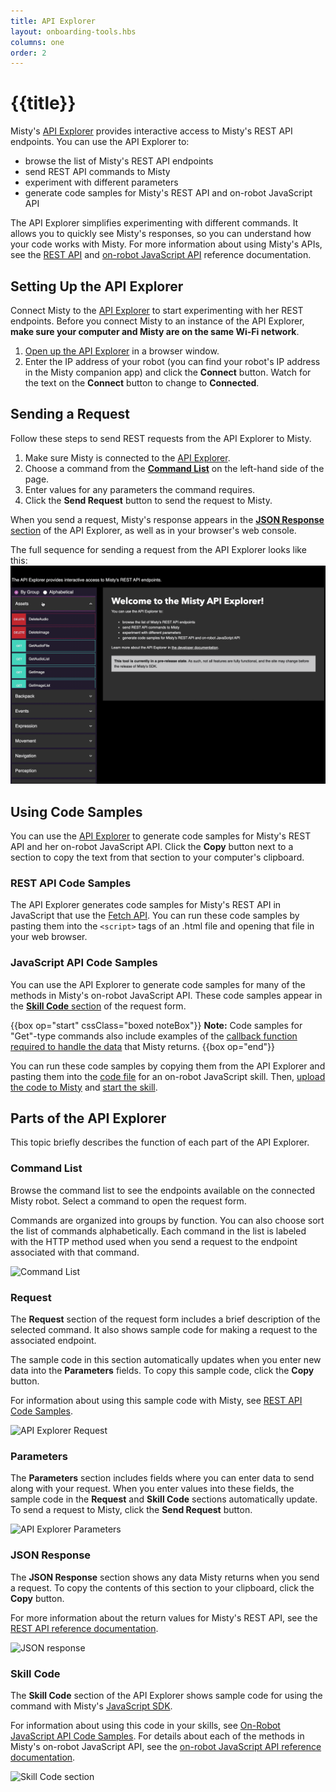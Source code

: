 ```yaml
---
title: API Explorer
layout: onboarding-tools.hbs
columns: one
order: 2
---
```


# {{title}}

Misty's [API Explorer](http://sdk.mistyrobotics.com/api-explorer/) provides interactive access to Misty's REST API endpoints. You can use the API Explorer to:

* browse the list of Misty's REST API endpoints
* send REST API commands to Misty
* experiment with different parameters
* generate code samples for Misty's REST API and on-robot JavaScript API

The API Explorer simplifies experimenting with different commands. It allows you to quickly see Misty's responses, so you can understand how your code works with Misty. For more information about using Misty's APIs, see the [REST API](../../../misty-ii/rest-api/api-reference) and [on-robot JavaScript API](../../../misty-ii/javascript-sdk/api-reference) reference documentation.

## Setting Up the API Explorer

Connect Misty to the [API Explorer](http://sdk.mistyrobotics.com/api-explorer/) to start experimenting with her REST endpoints. Before you connect Misty to an instance of the API Explorer, **make sure your computer and Misty are on the same Wi-Fi network**.

1. [Open up the API Explorer](http://sdk.mistyrobotics.com/api-explorer) in a browser window.
2. Enter the IP address of your robot (you can find your robot's IP address in the Misty companion app) and click the **Connect** button. Watch for the text on the **Connect** button to change to **Connected**.

## Sending a Request

Follow these steps to send REST requests from the API Explorer to Misty.

1. Make sure Misty is connected to the [API Explorer](http://sdk.mistyrobotics.com/api-explorer/).
2. Choose a command from the [**Command List**](./#command-list) on the left-hand side of the page.
3. Enter values for any parameters the command requires.
4. Click the **Send Request** button to send the request to Misty.

When you send a request, Misty's response appears in the [**JSON Response** section](./#json-response) of the API Explorer, as well as in your browser's web console.

The full sequence for sending a request from the API Explorer looks like this: ![API Explorer request](../../../assets/images/api-explorer-send-request-animation.gif)

## Using Code Samples

You can use the [API Explorer](http://sdk.mistyrobotics.com/api-explorer/) to generate code samples for Misty's REST API and her on-robot JavaScript API. Click the **Copy** button next to a section to copy the text from that section to your computer's clipboard.

### REST API Code Samples

The API Explorer generates code samples for Misty's REST API in JavaScript that use the [Fetch API](https://developer.mozilla.org/en-US/docs/Web/API/Fetch_API). You can run these code samples by pasting them into the `<script>` tags of an .html file and opening that file in your web browser.

### JavaScript API Code Samples

You can use the API Explorer to generate code samples for many of the methods in Misty's on-robot JavaScript API. These code samples appear in the [**Skill Code** section](./#skill-code) of the request form.


{{box op="start" cssClass="boxed noteBox"}}
**Note:** Code samples for "Get"-type commands also include examples of the [callback function required to handle the data](../../../misty-ii/javascript-sdk/javascript-skill-architecture/#-quot-get-quot-data-callbacks) that Misty returns.
{{box op="end"}}

You can run these code samples by copying them from the API Explorer and pasting them into the [code file](../../../misty-ii/javascript-sdk/javascript-skill-architecture/#code-file) for an on-robot JavaScript skill. Then, [upload the code to Misty](../../../misty-ii/javascript-sdk/javascript-skill-architecture/#loading-amp-running-a-javascript-skill) and [start the skill](../../../misty-ii/javascript-sdk/javascript-skill-architecture/#starting-amp-stopping-a-javascript-skill).

## Parts of the API Explorer

This topic briefly describes the function of each part of the API Explorer.

### Command List

Browse the command list to see the endpoints available on the connected Misty robot. Select a command to open the request form.

Commands are organized into groups by function. You can also choose sort the list of commands alphabetically. Each command in the list is labeled with the HTTP method used when you send a request to the endpoint associated with that command.

![Command List](../../../assets/images/api-explorer-command-list.png)

### Request

The **Request** section of the request form includes a brief description of the selected command. It also shows sample code for making a request to the associated endpoint.

The sample code in this section automatically updates when you enter new data into the **Parameters** fields. To copy this sample code, click the **Copy** button. 

For information about using this sample code with Misty, see [REST API Code Samples](./#rest-api-code-samples).

![API Explorer Request](../../../assets/images/api-explorer-request.png)

### Parameters

The **Parameters** section includes fields where you can enter data to send along with your request. When you enter values into these fields, the sample code in the **Request** and **Skill Code** sections automatically update. To send a request to Misty, click the **Send Request** button.

![API Explorer Parameters](../../../assets/images/api-explorer-parameters.png)

### JSON Response

The **JSON Response** section shows any data Misty returns when you send a request.
To copy the contents of this section to your clipboard, click the **Copy** button.

For more information about the return values for Misty's REST API, see the [REST API reference documentation](../../../misty-ii/rest-api/api-reference).

![JSON response](../../../assets/images/api-explorer-json-response.png)

### Skill Code

The **Skill Code** section of the API Explorer shows sample code for using the command with Misty's [JavaScript SDK](../../../misty-ii/javascript-sdk/javascript-skill-architecture).

For information about using this code in your skills, see [On-Robot JavaScript API Code Samples](./#on-robot-javascript-api-code-samples).
For details about each of the methods in Misty's on-robot JavaScript API, see the [on-robot JavaScript API reference documentation](../../../misty-ii/javascript-sdk/api-reference).

![Skill Code section](../../../assets/images/api-explorer-skill-code.png)

